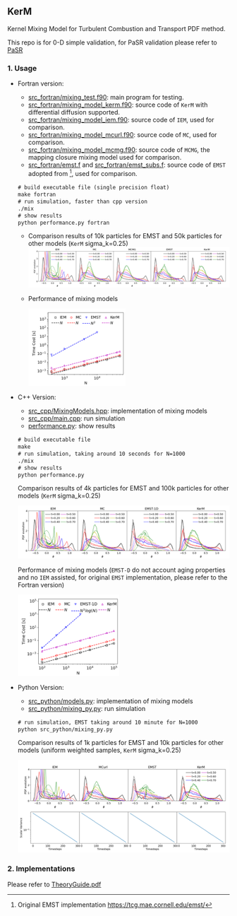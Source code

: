 ## KerM

Kernel Mixing Model for Turbulent Combustion and Transport PDF method.

This repo is for 0-D simple validation, for PaSR validation please refer to [PaSR](https://github.com/SuXY15/PaSR)

### 1. Usage

+ Fortran version:
  + [src_fortran/mixing_test.f90](src_fortran/mixing_test.f90): main program for testing.
  + [src_fortran/mixing_model_kerm.f90](src_fortran/mixing_model_kerm.f90): source code of `KerM` with differential diffusion supported.
  + [src_fortran/mixing_model_iem.f90](src_fortran/mixing_model_iem.f90): source code of `IEM`, used for comparison.
  + [src_fortran/mixing_model_mcurl.f90](src_fortran/mixing_model_mcurl.f90): source code of `MC`, used for comparison.
  + [src_fortran/mixing_model_mcmg.f90](src_fortran/mixing_model_mcmg.f90): source code of `MCMG`, the mapping closure mixing model used for comparison.
  + [src_fortran/emst.f](src_fortran/emst.f) and [src_fortran/emst_subs.f](src_fortran/emst_subs.f): source code of `EMST` adopted from [^1], used for comparison.
  ```shell
  # build executable file (single precision float)
  make fortran
  # run simulation, faster than cpp version
  ./mix
  # show results
  python performance.py fortran
  ```
  + Comparison results of 10k particles for EMST and 50k particles for other models (`KerM` sigma_k=0.25)
    ![](figs/comparison_fortran_PoF_1996_Fig9b_uniform_10000&50000.png)
  
  + Performance of mixing models
  
    <img src="figs/performance_fortran_PoF_1996_Fig9b_bin_coeffs.png" style="width:48%;" />
  
+ C++ Version:
  + [src_cpp/MixingModels.hpp](src_cpp/MixingModels.hpp): implementation of mixing models
  + [src_cpp/main.cpp](src_cpp/main.cpp): run simulation
  + [performance.py](performance.py): show results

  ```shell
  # build executable file
  make
  # run simulation, taking around 10 seconds for N=1000
  ./mix
  # show results
  python performance.py
  ```

  Comparison results of 4k particles for EMST and 100k particles for other models (`KerM` sigma_k=0.25)

  ![](figs/comparison_cpp_PoF_1996_Fig9b_uniform_4000&50000.png)
  
  Performance of mixing models (`EMST-D` do not account aging properties and no `IEM` assisted, for original `EMST` implementation, please refer to the Fortran version)
  
  <img src="figs/performance_cpp_PoF_1996_Fig9b.png" style="width:48%;" />

+ Python Version:
  + [src_python/models.py](src_python/models.py): implementation of mixing models
  + [src_python/mixing_py.py](src_python/mixing_py.py): run simulation

  ```shell
  # run simulation, EMST taking around 10 minute for N=1000
  python src_python/mixing_py.py
  ```
  Comparison results of 1k particles for EMST and 10k particles for other models (uniform weighted samples, `KerM` sigma_k=0.25)
  
  ![](figs/comparison_python_PoF_1996_Fig9b_uniform_1000&10000.png)
  

### 2. Implementations

Please refer to [TheoryGuide.pdf](TheoryGuide.pdf)

[^1]: Original EMST implementation https://tcg.mae.cornell.edu/emst/
